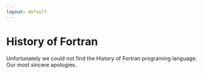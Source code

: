 ```yaml
---
layout: default
---
```

# History of Fortran
Unfortunately we could not find the History of Fortran programing language. Our most sincere apologies.